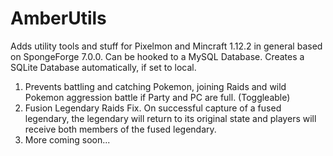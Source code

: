 # AmberUtils
Adds utility tools and stuff for Pixelmon and Mincraft 1.12.2 in general based on SpongeForge 7.0.0.
Can be hooked to a MySQL Database. Creates a SQLite Database automatically, if set to local.

1. Prevents battling and catching Pokemon, joining Raids and wild Pokemon aggression battle if Party and PC are full. (Toggleable)
2. Fusion Legendary Raids Fix. On successful capture of a fused legendary, the legendary will return to its original state and players will receive both members of the fused legendary.
3. More coming soon...
